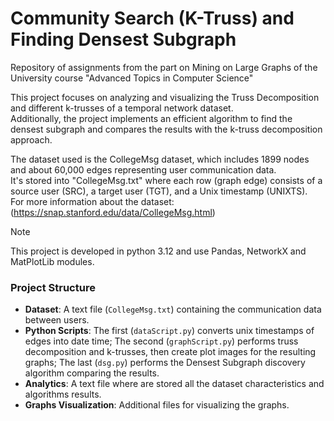 # Community Search (K-Truss) and Finding Densest Subgraph
Repository of assignments from the part on Mining on Large Graphs of the University course "Advanced Topics in Computer Science"

This project focuses on analyzing and visualizing the Truss Decomposition and different k-trusses of a temporal network dataset. <br/>
Additionally, the project implements an efficient algorithm to find the densest subgraph and compares the results with the k-truss decomposition approach. <br/>

The dataset used is the CollegeMsg dataset, which includes 1899 nodes and about 60,000 edges representing user communication data. <br/>
It's stored into "CollegeMsg.txt" where each row (graph edge) consists of a source user (SRC), a target user (TGT), and a Unix timestamp (UNIXTS). <br/>
For more information about the dataset: (https://snap.stanford.edu/data/CollegeMsg.html) <br/>

> [!NOTE]
> This project is developed in python 3.12 and use Pandas, NetworkX and MatPlotLib modules.

### Project Structure

- **Dataset**: A text file (`CollegeMsg.txt`) containing the communication data between users.
- **Python Scripts**: The first (`dataScript.py`) converts unix timestamps of edges into date time; The second (`graphScript.py`) performs truss decomposition and k-trusses, then create plot images for the resulting graphs; The last (`dsg.py`) performs the Densest Subgraph discovery algorithm comparing the results.
- **Analytics**: A text file where are stored all the dataset characteristics and algorithms results.
- **Graphs Visualization**: Additional files for visualizing the graphs.
